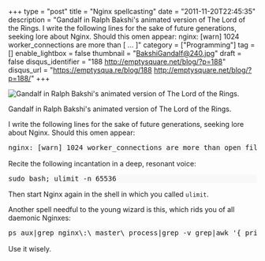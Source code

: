 +++
type = "post"
title = "Nginx spellcasting"
date = "2011-11-20T22:45:35"
description = "Gandalf in Ralph Bakshi's animated version of The Lord of the Rings. I write the following lines for the sake of future generations, seeking lore about Nginx. Should this omen appear: nginx: [warn] 1024 worker_connections are more than [ ... ]"
category = ["Programming"]
tag = []
enable_lightbox = false
thumbnail = "BakshiGandalf@240.jpg"
draft = false
disqus_identifier = "188 http://emptysquare.net/blog/?p=188"
disqus_url = "https://emptysqua.re/blog/188 http://emptysquare.net/blog/?p=188/"
+++

<p><img style="display:block; margin-left:auto; margin-right:auto;" src="BakshiGandalf.jpg" title="Gandalf in Ralph Bakshi's animated version of The Lord of the Rings." /></p>
<p>Gandalf in Ralph Bakshi's animated version of The Lord of the Rings.</p>
<p>I write the following lines for the sake of future generations, seeking
lore about Nginx. Should this omen appear:</p>
<div class="codehilite" style="background: #f8f8f8"><pre style="line-height: 125%">nginx: [warn] 1024 worker_connections are more than open file resource limit: 256
</pre></div>


<p>Recite the following incantation in a deep, resonant voice:</p>
<div class="codehilite" style="background: #f8f8f8"><pre style="line-height: 125%">sudo bash; ulimit -n 65536
</pre></div>


<p>Then start Nginx again in the shell in which you called <code>ulimit</code>.</p>
<p>Another spell needful to the young wizard is this, which rids you of all
daemonic Nginxes:</p>
<div class="codehilite" style="background: #f8f8f8"><pre style="line-height: 125%">ps aux|grep nginx\:\ master\ process|grep -v grep|awk &#39;{ print $2; }&#39;|sudo xargs kill
</pre></div>


<p>Use it wisely.</p>

